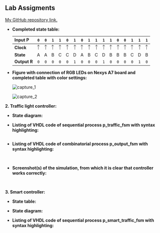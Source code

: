 ## Lab Assigments

[My GitHub repository link.](https://github.com/UgurErdemYURT/Digital-electronics-1/tree/main/Labs)

  - **Completed state table:**
  
	| **Input P** | `0` | `0` | `1` | `1` | `0` | `1` | `0` | `1` | `1` | `1` | `1` | `0` | `0` | `1` | `1` | `1` |
	| :-- | :-: | :-: | :-: | :-: | :-: | :-: | :-: | :-: | :-: | :-: | :-: | :-: | :-: | :-: | :-: | :-: |
	| **Clock** | ![rising](Images/eq_uparrow.png) | ![rising](Images/eq_uparrow.png) | ![rising](Images/eq_uparrow.png) | ![rising](Images/eq_uparrow.png) | ![rising](Images/eq_uparrow.png) | ![rising](Images/eq_uparrow.png) | ![rising](Images/eq_uparrow.png) | ![rising](Images/eq_uparrow.png) | ![rising](Images/eq_uparrow.png) | ![rising](Images/eq_uparrow.png) | ![rising](Images/eq_uparrow.png) | ![rising](Images/eq_uparrow.png) | ![rising](Images/eq_uparrow.png) | ![rising](Images/eq_uparrow.png) | ![rising](Images/eq_uparrow.png) | ![rising](Images/eq_uparrow.png) |
	| **State** | A | A | B | C | C | D | A | B | C | D | B | B | B | C | D | B |
	| **Output R** | `0` | `0` | `0` | `0` | `0` | `1` | `0` | `0` | `0` | `1` | `0` | `0` | `0` | `0` | `1` | `0` |
   
  
  - **Figure with connection of RGB LEDs on Nexys A7 board and completed table with color settings:**
	
	![capture_1]()

	![capture_2]()


  **2. Traffic light controller:**

  - **State diagram:**



  - **Listing of VHDL code of sequential process p_traffic_fsm with syntax highlighting:**

```VHDL


```

  - **Listing of VHDL code of combinatorial process p_output_fsm with syntax highlighting:**

	![]()
	
	
  - **Screenshot(s) of the simulation, from which it is clear that controller works correctly:**
  
 	![]()
 
	
  **3. Smart controller:**

  - **State table:**



  - **State diagram:**



  - **Listing of VHDL code of sequential process p_smart_traffic_fsm with syntax highlighting:**




